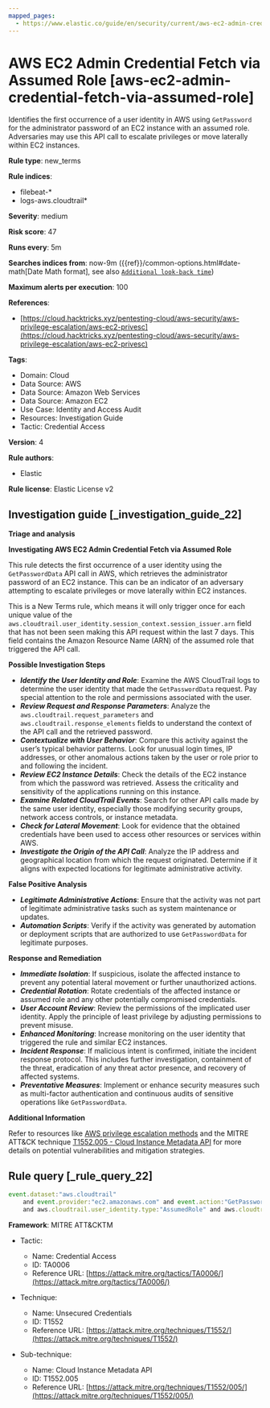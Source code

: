 ```yaml
---
mapped_pages:
  - https://www.elastic.co/guide/en/security/current/aws-ec2-admin-credential-fetch-via-assumed-role.html
---
```


# AWS EC2 Admin Credential Fetch via Assumed Role [aws-ec2-admin-credential-fetch-via-assumed-role]

Identifies the first occurrence of a user identity in AWS using `GetPassword` for the administrator password of an EC2 instance with an assumed role. Adversaries may use this API call to escalate privileges or move laterally within EC2 instances.

**Rule type**: new_terms

**Rule indices**:

* filebeat-*
* logs-aws.cloudtrail*

**Severity**: medium

**Risk score**: 47

**Runs every**: 5m

**Searches indices from**: now-9m ({{ref}}/common-options.html#date-math[Date Math format], see also [`Additional look-back time`](docs-content://solutions/security/detect-and-alert/create-detection-rule.md#rule-schedule))

**Maximum alerts per execution**: 100

**References**:

* [https://cloud.hacktricks.xyz/pentesting-cloud/aws-security/aws-privilege-escalation/aws-ec2-privesc](https://cloud.hacktricks.xyz/pentesting-cloud/aws-security/aws-privilege-escalation/aws-ec2-privesc)

**Tags**:

* Domain: Cloud
* Data Source: AWS
* Data Source: Amazon Web Services
* Data Source: Amazon EC2
* Use Case: Identity and Access Audit
* Resources: Investigation Guide
* Tactic: Credential Access

**Version**: 4

**Rule authors**:

* Elastic

**Rule license**: Elastic License v2

## Investigation guide [_investigation_guide_22]

**Triage and analysis**

**Investigating AWS EC2 Admin Credential Fetch via Assumed Role**

This rule detects the first occurrence of a user identity using the `GetPasswordData` API call in AWS, which retrieves the administrator password of an EC2 instance. This can be an indicator of an adversary attempting to escalate privileges or move laterally within EC2 instances.

This is a New Terms rule, which means it will only trigger once for each unique value of the `aws.cloudtrail.user_identity.session_context.session_issuer.arn` field that has not been seen making this API request within the last 7 days. This field contains the Amazon Resource Name (ARN) of the assumed role that triggered the API call.

**Possible Investigation Steps**

* ***Identify the User Identity and Role***: Examine the AWS CloudTrail logs to determine the user identity that made the `GetPasswordData` request. Pay special attention to the role and permissions associated with the user.
* ***Review Request and Response Parameters***: Analyze the `aws.cloudtrail.request_parameters` and `aws.cloudtrail.response_elements` fields to understand the context of the API call and the retrieved password.
* ***Contextualize with User Behavior***: Compare this activity against the user’s typical behavior patterns. Look for unusual login times, IP addresses, or other anomalous actions taken by the user or role prior to and following the incident.
* ***Review EC2 Instance Details***: Check the details of the EC2 instance from which the password was retrieved. Assess the criticality and sensitivity of the applications running on this instance.
* ***Examine Related CloudTrail Events***: Search for other API calls made by the same user identity, especially those modifying security groups, network access controls, or instance metadata.
* ***Check for Lateral Movement***: Look for evidence that the obtained credentials have been used to access other resources or services within AWS.
* ***Investigate the Origin of the API Call***: Analyze the IP address and geographical location from which the request originated. Determine if it aligns with expected locations for legitimate administrative activity.

**False Positive Analysis**

* ***Legitimate Administrative Actions***: Ensure that the activity was not part of legitimate administrative tasks such as system maintenance or updates.
* ***Automation Scripts***: Verify if the activity was generated by automation or deployment scripts that are authorized to use `GetPasswordData` for legitimate purposes.

**Response and Remediation**

* ***Immediate Isolation***: If suspicious, isolate the affected instance to prevent any potential lateral movement or further unauthorized actions.
* ***Credential Rotation***: Rotate credentials of the affected instance or assumed role and any other potentially compromised credentials.
* ***User Account Review***: Review the permissions of the implicated user identity. Apply the principle of least privilege by adjusting permissions to prevent misuse.
* ***Enhanced Monitoring***: Increase monitoring on the user identity that triggered the rule and similar EC2 instances.
* ***Incident Response***: If malicious intent is confirmed, initiate the incident response protocol. This includes further investigation, containment of the threat, eradication of any threat actor presence, and recovery of affected systems.
* ***Preventative Measures***: Implement or enhance security measures such as multi-factor authentication and continuous audits of sensitive operations like `GetPasswordData`.

**Additional Information**

Refer to resources like [AWS privilege escalation methods](https://cloud.hacktricks.xyz/pentesting-cloud/aws-security/aws-privilege-escalation/aws-ec2-privesc) and the MITRE ATT&CK technique [T1552.005 - Cloud Instance Metadata API](https://attack.mitre.org/techniques/T1552/005/) for more details on potential vulnerabilities and mitigation strategies.


## Rule query [_rule_query_22]

```js
event.dataset:"aws.cloudtrail"
    and event.provider:"ec2.amazonaws.com" and event.action:"GetPasswordData"
    and aws.cloudtrail.user_identity.type:"AssumedRole" and aws.cloudtrail.error_code:"Client.UnauthorizedOperation"
```

**Framework**: MITRE ATT&CKTM

* Tactic:

    * Name: Credential Access
    * ID: TA0006
    * Reference URL: [https://attack.mitre.org/tactics/TA0006/](https://attack.mitre.org/tactics/TA0006/)

* Technique:

    * Name: Unsecured Credentials
    * ID: T1552
    * Reference URL: [https://attack.mitre.org/techniques/T1552/](https://attack.mitre.org/techniques/T1552/)

* Sub-technique:

    * Name: Cloud Instance Metadata API
    * ID: T1552.005
    * Reference URL: [https://attack.mitre.org/techniques/T1552/005/](https://attack.mitre.org/techniques/T1552/005/)



